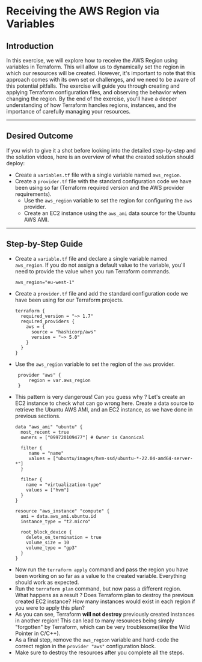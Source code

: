 # Receiving the AWS Region via Variables

## Introduction

In this exercise, we will explore how to receive the AWS Region using variables in Terraform. This will allow us to
dynamically set the region in which our resources will be created. However, it's important to note that this approach
comes with its own set or challenges, and we need to be aware of this potential pitfalls. The exercise will guide you
through creating and applying Terraform configuration files, and observing the behavior when changing the region. By the
end of the exercise, you'll have a deeper understanding of how Terraform handles regions, instances, and the importance
of carefully managing your resources.

--- 

## Desired Outcome

If you wish to give it a shot before looking into the detailed step-by-step and the solution videos, here is an overview
of what the created solution should deploy:

- Create a `variables.tf` file with a single variable named `aws_region`.
- Create a `provider.tf` file with the standard configuration code we have been using so far (Terraform required version
  and the AWS provider requirements).
    - Use the `aws_region` variable to set the region for configuring the `aws` provider.
    - Create an EC2 instance using the `aws_ami` data source for the Ubuntu AWS AMI.

--- 

## Step-by-Step Guide

- Create a `variable.tf` file and declare a single variable named `aws_region`. If you do not assign a default value to
  the variable, you'll need to provide the value when you run Terraform commands.
  ```
  aws_region="eu-west-1"
  ```
- Create a `provider.tf` file and add the standard configuration code we have been using for our Terraform projects.
  ```hcl
  terraform {
    required_version = "~> 1.7"
    required_providers {
      aws = {
        source = "hashicorp/aws"
        version = "~> 5.0"
      }
    }    
  }
  ```
- Use the `aws_region` variable to set the region of the `aws` provider.
  ```hcl
   provider "aws" {
       region = var.aws_region 
   }
  ```
- This pattern is very dangerous! Can you guess why ? Let's create an EC2 instance to check what can go wrong here.
  Create a data source to retrieve the Ubuntu AWS AMI, and an EC2 instance, as we have done in previous sections.
  ```hcl
  data "aws_ami" "ubuntu" {
    most_recent = true 
    owners = ["099720109477"] # Owner is Canonical
  
    filter {
       name = "name"
       values = ["ubuntu/images/hvm-ssd/ubuntu-*-22.04-amd64-server-*"]
    }
  
    filter {
      name = "virtualization-type"
      values = ["hvm"]
    }
  }
  
  resource "aws_instance" "compute" {
    ami = data.aws_ami.ubuntu.id 
    instance_type = "t2.micro"
    
    root_block_device {
      delete_on_termination = true 
      volume_size = 10
      volume_type = "gp3"
    }  
  }
  ```
- Now run the `terraform apply` command and pass the region you have been working on so far as a value to the created
  variable. Everything should work as expected.
- Run the `terraform plan` command, but now pass a different region. What happens as a result ? Does Terraform plan to
  destroy the previous created EC2 instance? How many instances would exist in each region if you were to apply this
  plan?
- As you can see, Terraform **will not destroy** previously created instances in another region! This can lead to many
  resources being simply "forgotten" by Terraform, which can be very troublesome(like the Wild Pointer in C/C++).
- As a final step, remove the `aws_region` variable and hard-code the correct region in the `provider "aws"`
  configuration block.
- Make sure to destroy the resources after you complete all the steps. 



